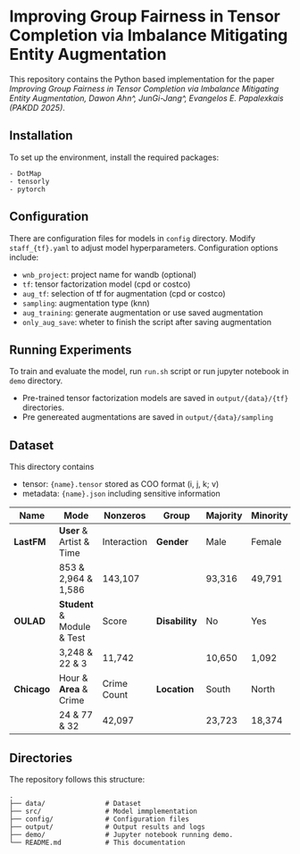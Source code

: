 # Improving Group Fairness in Tensor Completion via Imbalance Mitigating Entity Augmentation

This repository contains the Python based implementation for the paper *Improving Group Fairness in Tensor Completion via Imbalance Mitigating Entity Augmentation, Dawon Ahn^, JunGi-Jang^, Evangelos E. Papalexkais (PAKDD 2025)*.

## Installation
To set up the environment, install the required packages:
```
- DotMap
- tensorly
- pytorch
```

## Configuration
There are configuration files for models in `config` directory. 
Modify `staff_{tf}.yaml` to adjust model hyperparameters. Configuration options include:
* `wnb_project`: project name for wandb (optional)
* `tf`: tensor factorization model (cpd or costco)
* `aug_tf`: selection of tf for augmentation (cpd or costco)
* `sampling`: augmentation type (knn)
* `aug_training`: generate augmentation or use saved augmentation
* `only_aug_save`: wheter to finish the script after saving augmentation

## Running Experiments
To train and evaluate the model, run `run.sh` script or run jupyter notebook in `demo` directory.
* Pre-trained tensor factorization models are saved in `output/{data}/{tf}` directories.
* Pre genereated augmentations are saved in `output/{data}/sampling`

## Dataset
This directory contains 
- tensor: `{name}.tensor` stored as COO format (i, j, k; v) 
- metadata: `{name}.json` including sensitive information

| **Name**      | **Mode**                       | **Nonzeros** | **Group** | **Majority** | **Minority** |
|------------------|--------------------------------|--------------|-----------|--------------|--------------|
|     **LastFM**   | **User** & Artist & Time | Interaction |**Gender** | Male         | Female             |
|                  | 853 & 2,964 & 1,586 | 143,107 |                            |93,316 | 49,791 
| **OULAD**        | **Student** & Module & Test | Score |   **Disability** | No           | Yes            |
|                  | 3,248 & 22 & 3 | 11,742       |              |           10,650       | 1,092        |
| **Chicago**      | Hour & **Area** & Crime | Crime Count | **Location** | South        | North            |
|                  | 24 & 77 & 32 | 42,097         |              |           23,723       | 18,374         |

## Directories
The repository follows this structure:
```
.
├── data/               # Dataset
├── src/                # Model immplementation
├── config/             # Configuration files
├── output/             # Output results and logs
├── demo/               # Jupyter notebook running demo.
└── README.md           # This documentation
```
